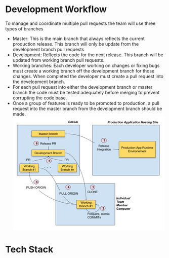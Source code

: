# Development Workflow

To manage and coordinate multiple pull requests the team will use three types of branches
* Master: This is the main branch that always reflects the current production release. This branch will only be update from the development branch pull requests
* Development: Reflects the code for the next release. This branch will be updated from working branch pull requests. 
* Working branches: Each developer working on changes or fixing bugs must create a working branch off the development branch for those changes. When completed the developer must create a pull request into the development branch.
* For each pull request into either the development branch or master branch the code must be tested adequately before merging to prevent corrupting the code base.
* Once a group of features is ready to be promoted to production, a pull request into the master branch from the development branch should be made.
![Git Workflow](./images/GitWorkflow.png)

# Tech Stack
